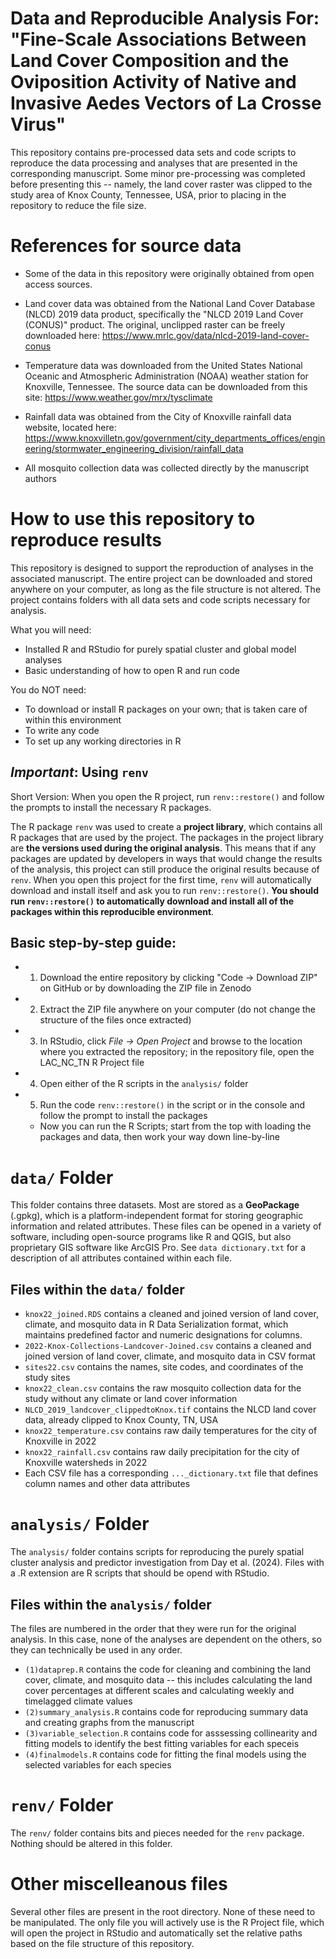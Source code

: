 # Data and Reproducible Analysis For: "Fine-Scale Associations Between Land Cover Composition and the Oviposition Activity of Native and Invasive Aedes Vectors of La Crosse Virus"

This repository contains pre-processed data sets and code scripts to reproduce the data processing and analyses that are presented in the corresponding manuscript. Some minor pre-processing was completed before presenting this -- namely, the land cover raster was clipped to the study area of Knox County, Tennessee, USA, prior to placing in the repository to reduce the file size. 

# References for source data 

 - Some of the data in this repository were originally obtained from open access sources. 

 - Land cover data was obtained from the National Land Cover Database (NLCD) 2019 data product, specifically the "NLCD 2019 Land Cover (CONUS)" product. The original, unclipped raster can be freely downloaded here: https://www.mrlc.gov/data/nlcd-2019-land-cover-conus

 - Temperature data was downloaded from the United States National Oceanic and Atmospheric Administration (NOAA) weather station for Knoxville, Tennessee. The source data can be downloaded from this site: https://www.weather.gov/mrx/tysclimate

 - Rainfall data was obtained from the City of Knoxville rainfall data website, located here: https://www.knoxvilletn.gov/government/city_departments_offices/engineering/stormwater_engineering_division/rainfall_data

 - All mosquito collection data was collected directly by the manuscript authors

# How to use this repository to reproduce results 

This repository is designed to support the reproduction of analyses in the associated manuscript. The entire project can be downloaded and stored anywhere on your computer, as long as the file structure is not altered. The project contains folders with all data sets and code scripts necessary for analysis. 


What you will need: 
 - Installed R and RStudio for purely spatial cluster and global model analyses
 - Basic understanding of how to open R and run code 

 You do NOT need:
 - To download or install R packages on your own; that is taken care of within this environment
 - To write any code 
 - To set up any working directories in R 

## ***Important***: Using `renv`

Short Version: When you open the R project, run `renv::restore()` and follow the prompts to install the necessary R packages. 

The R package `renv` was used to create a **project library**, which contains all R packages that are used by the project. The packages in the project library are **the versions used during the original analysis**. This means that if any packages are updated by developers in ways that would change the results of the analysis, this project can still produce the original results because of `renv`. When you open this project for the first time, `renv` will automatically download and install itself and ask you to run `renv::restore()`. **You should run `renv::restore()` to automatically download and install all of the packages within this reproducible environment**. 

## Basic step-by-step guide:

- 1. Download the entire repository by clicking "Code -> Download ZIP" on GitHub or by downloading the ZIP file in Zenodo
- 2. Extract the ZIP file anywhere on your computer (do not change the structure of the files once extracted)
- 3. In RStudio, click *File -> Open Project* and browse to the location where you extracted the repository; in the repository file, open the LAC_NC_TN R Project file 
- 4. Open either of the R scripts in the `analysis/` folder
- 5. Run the code `renv::restore()` in the script or in the console and follow the prompt to install the packages 
  - Now you can run the R Scripts; start from the top with loading the packages and data, then work your way down line-by-line


# `data/` Folder

This folder contains three datasets. Most are stored as a **GeoPackage** (.gpkg), which is a platform-independent format for storing geographic information and related attributes. These files can be opened in a variety of software, including open-source programs like R and QGIS, but also proprietary GIS software like ArcGIS Pro. See `data dictionary.txt` for a description of all attributes contained within each file. 

## Files within the `data/` folder
  - `knox22_joined.RDS` contains a cleaned and joined version of land cover, climate, and mosquito data in R Data Serialization format, which maintains predefined factor and numeric designations for columns. 
 - `2022-Knox-Collections-Landcover-Joined.csv` contains a cleaned and joined version of land cover, climate, and mosquito data in CSV format
 - `sites22.csv` contains the names, site codes, and coordinates of the study sites
 - `knox22_clean.csv` contains the raw mosquito collection data for the study without any climate or land cover information 
 - `NLCD_2019_landcover_clippedtoKnox.tif` contains the NLCD land cover data, already clipped to Knox County, TN, USA
 - `knox22_temperature.csv` contains raw daily temperatures for the city of Knoxville in 2022
 - `knox22_rainfall.csv` contains raw daily precipitation for the city of Knoxville watersheds in 2022
 - Each CSV file has a corresponding `..._dictionary.txt` file that defines column names and other data attributes 

# `analysis/` Folder

The `analysis/` folder contains scripts for reproducing the purely spatial cluster analysis and predictor investigation from Day et al. (2024). Files with a .R extension are R scripts that should be opend with RStudio. 

## Files within the `analysis/` folder

The files are numbered in the order that they were run for the original analysis. In this case, none of the analyses are dependent on the others, so they can technically be used in any order.

 - `(1)dataprep.R` contains the code for cleaning and combining the land cover, climate, and mosquito data -- this includes calculating the land cover percentages at different scales and calculating weekly and timelagged climate values
 - `(2)summary_analysis.R` contains code for reproducing summary data and creating graphs from the manuscript
 - `(3)variable_selection.R` contains code for asssessing collinearity and fitting models to identify the best fitting variables for each speceis
 - `(4)finalmodels.R` contains code for fitting the final models using the selected variables for each species 

# `renv/` Folder

The `renv/` folder contains bits and pieces needed for the `renv` package. Nothing should be altered in this folder. 

# Other miscelleanous files

Several other files are present in the root directory. None of these need to be manipulated. The only file you will actively use is the R Project file, which will open the project in RStudio and automatically set the relative paths based on the file structure of this repository. 

